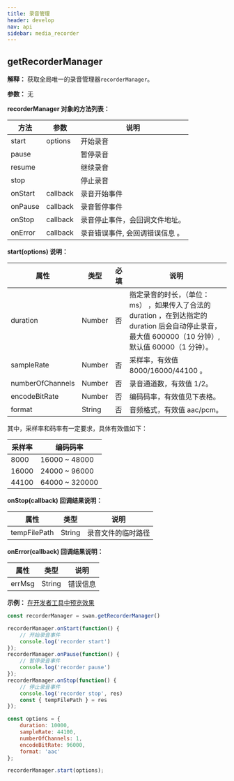 ```yaml
---
title: 录音管理
header: develop
nav: api
sidebar: media_recorder
---
```



getRecorderManager
---
**解释：** 获取全局唯一的录音管理器`recorderManager`。

**参数：** 无

**recorderManager 对象的方法列表：**

|方法 | 参数 | 说明 |
|---- | ---- | ---- |
|start | options | 开始录音 |
|pause | | 暂停录音 |
|resume | | 继续录音 |
|stop | | 停止录音 |
|onStart | callback | 录音开始事件 |
|onPause | callback | 录音暂停事件 |
|onStop | callback | 录音停止事件，会回调文件地址。 |
|onError | callback | 录音错误事件, 会回调错误信息 。|

**start(options) 说明：**

|属性 | 类型 | 必填 | 说明 |
|---- | ---- | ---- | ---- |
|duration |Number | 否 | 指定录音的时长，（单位：ms） ，如果传入了合法的 duration ，在到达指定的 duration 后会自动停止录音，最大值 600000（10 分钟）,默认值 60000（1 分钟）。|
|sampleRate |Number |否 | 采样率，有效值 8000/16000/44100 。|
|numberOfChannels |Number |否 | 录音通道数，有效值 1/2。 |
|encodeBitRate |Number |否 | 编码码率，有效值见下表格。 |
|format |String |否 | 音频格式，有效值 aac/pcm。 |

其中，采样率和码率有一定要求，具体有效值如下：

|采样率 | 编码码率 |
|---- | ---- |
|8000 | 16000 ~ 48000|
|16000| 24000 ~ 96000|
|44100| 64000 ~ 320000|

**onStop(callback) 回调结果说明：**

|属性 | 类型 | 说明 |
|---- | ---- | ---- |
|tempFilePath |String | 录音文件的临时路径 |

**onError(callback) 回调结果说明：**

|属性 | 类型 | 说明 |
|---- | ---- | ---- |
|errMsg |String | 错误信息 |

**示例：**
<a href="swanide://fragment/e58b40296c7b21d2b18f1792ffc30ae01540398986" title="在开发者工具中预览效果" target="_blank">在开发者工具中预览效果</a>


```javascript
const recorderManager = swan.getRecorderManager()

recorderManager.onStart(function() {
    // 开始录音事件
    console.log('recorder start')
});
recorderManager.onPause(function() {
    // 暂停录音事件
    console.log('recorder pause')
});
recorderManager.onStop(function() {
    // 停止录音事件
    console.log('recorder stop', res)
    const { tempFilePath } = res
});

const options = {
    duration: 10000,
    sampleRate: 44100,
    numberOfChannels: 1,
    encodeBitRate: 96000,
    format: 'aac'
};

recorderManager.start(options);

```
